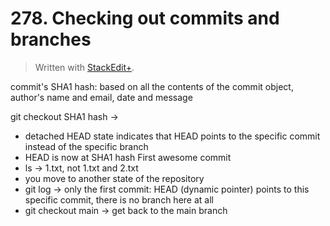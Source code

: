 # 278. Checking out commits and branches


> Written with [StackEdit+](https://stackedit.net/).


commit's SHA1 hash: based on all the contents of the commit object, author's name and email, date and message

git checkout SHA1 hash →  
- detached HEAD state indicates that HEAD points to the specific commit instead of the specific branch
- HEAD is now at SHA1 hash First awesome commit
- ls → 1.txt, not 1.txt and 2.txt
- you move to another state of the repository
- git log → only the first commit: HEAD (dynamic pointer) points to this specific commit, there is no branch here at all
- git checkout main → get back to the main branch
<!--stackedit_data:
eyJoaXN0b3J5IjpbLTM4NDIyMDEwNywxODkzODU5NzQwLC0zMz
IwNzM1NzMsLTIwNjk4NDE0ODNdfQ==
-->